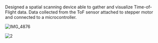 Designed a spatial scanning device able to gather and visualize Time-of-Flight data. Data collected from the ToF sensor attached to stepper motor and connected to a microcontroller.

![IMG_4876](https://github.com/user-attachments/assets/bf5baee0-e80e-475e-bf38-6514a760c6cc)

![2](https://github.com/user-attachments/assets/e89c351b-6fa7-4d6b-9ccc-1e08153232bb)
